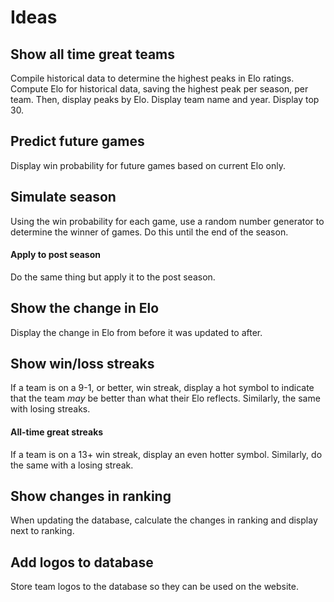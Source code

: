 # Ideas

## Show all time great teams

Compile historical data to determine the highest peaks in Elo ratings. Compute Elo for historical data, saving the highest peak per season, per team. Then, display peaks by Elo. Display team name and year. Display top 30.

## Predict future games

Display win probability for future games based on current Elo only.

## Simulate season

Using the win probability for each game, use a random number generator to determine the winner of games. Do this until the end of the season.

#### Apply to post season

Do the same thing but apply it to the post season.

## Show the change in Elo

Display the change in Elo from before it was updated to after.

## Show win/loss streaks

If a team is on a 9-1, or better, win streak, display a hot symbol to indicate that the team *may* be better than what their Elo reflects. Similarly, the same with losing streaks.

#### All-time great streaks

If a team is on a 13+ win streak, display an even hotter symbol. Similarly, do the same with a losing streak.

## Show changes in ranking

When updating the database, calculate the changes in ranking and display next to ranking.

## Add logos to database

Store team logos to the database so they can be used on the website.